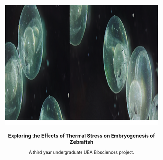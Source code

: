 <!-- PROJECT LOGO -->
<br />
<div align="center">
  <a href="https://github.com/denisabatrinu/research-project">
    <img src="images/fish.png" alt="Logo" width="884" height="396">
  </a>

  <h3 align="center">Exploring the Effects of Thermal Stress on Embryogenesis of Zebrafish</h3>

  <p align="center">
    A third year undergraduate UEA Biosciences project.
    <br />
  </p>
</div>
